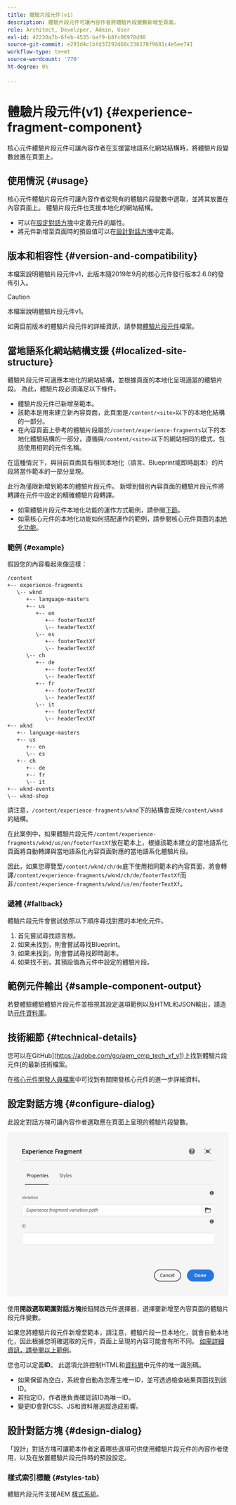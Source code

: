 ```yaml
---
title: 體驗片段元件(v1)
description: 體驗片段元件可讓內容作者將體驗片段變數新增至頁面。
role: Architect, Developer, Admin, User
exl-id: 42230a7b-6feb-4535-baf9-b8fc06978d98
source-git-commit: e291d4c1bfd37292d68c236178f9681c4e5ee741
workflow-type: tm+mt
source-wordcount: '770'
ht-degree: 0%

---
```


# 體驗片段元件(v1) {#experience-fragment-component}

核心元件體驗片段元件可讓內容作者在支援當地語系化網站結構時，將體驗片段變數放置在頁面上。

## 使用情況 {#usage}

核心元件體驗片段元件可讓內容作者從現有的體驗片段變數中選取，並將其放置在內容頁面上。 體驗片段元件也支援本地化的網站結構。

* 可以在[設定對話方塊](#configure-dialog)中定義元件的屬性。
* 將元件新增至頁面時的預設值可以在[設計對話方塊](#design-dialog)中定義。

## 版本和相容性 {#version-and-compatibility}

本檔案說明體驗片段元件v1，此版本隨2019年9月的核心元件發行版本2.6.0的發佈引入。

>[!CAUTION]
>
>本檔案說明體驗片段元件v1。
>
>如需目前版本的體驗片段元件的詳細資訊，請參閱[體驗片段元件](/help/components/experience-fragment.md)檔案。

## 當地語系化網站結構支援 {#localized-site-structure}

體驗片段元件可適應本地化的網站結構，並根據頁面的本地化呈現適當的體驗片段。 為此，體驗片段必須滿足以下條件。

* 體驗片段元件已新增至範本。
* 該範本是用來建立新內容頁面，此頁面是`/content/<site>`以下的本地化結構的一部分。
* 在內容頁面上參考的體驗片段屬於`/content/experience-fragments`以下的本地化體驗結構的一部分，遵循與`/content/<site>`以下的網站相同的模式，包括使用相同的元件名稱。

在這種情況下，與目前頁面具有相同本地化（語言、Blueprint或即時副本）的片段將當作範本的一部分呈現。

此行為僅限新增到範本的體驗片段元件。 新增到個別內容頁面的體驗片段元件將轉譯在元件中設定的精確體驗片段轉譯。

* 如需體驗片段元件本地化功能的運作方式範例，請參閱[下節](#example)。
* 如需核心元件的本地化功能如何搭配運作的範例，請參閱核心元件頁面的[本地化功能](/help/get-started/localization.md)。

### 範例 {#example}

假設您的內容看起來像這樣：

```
/content
+-- experience-fragments
   \-- wknd
      +-- language-masters
      +-- us
         +-- en
            +-- footerTextXf
            \-- headerTextXf
         \-- es
            +-- footerTextXf
            \-- headerTextXf
      \-- ch
         +-- de
            +-- footerTextXf
            \-- headerTextXf
         +-- fr
            +-- footerTextXf
            \-- headerTextXf
         \-- it
            +-- footerTextXf
            \-- headerTextXf
+-- wknd
   +-- language-masters
   +-- us
      +-- en
      \-- es
   +-- ch
      +-- de
      +-- fr
      \-- it
+-- wknd-events
\-- wknd-shop
```

請注意，`/content/experience-fragments/wknd`下的結構會反映`/content/wknd`的結構。

在此案例中，如果體驗片段元件`/content/experience-fragments/wknd/us/en/footerTextXf`放在範本上，根據該範本建立的當地語系化頁面將自動轉譯與當地語系化內容頁面對應的當地語系化體驗片段。

因此，如果您導覽至`/content/wknd/ch/de`底下使用相同範本的內容頁面，將會轉譯`/content/experience-fragments/wknd/ch/de/footerTextXf`而非`/content/experience-fragments/wknd/us/en/footerTextXf`。

### 遞補 {#fallback}

體驗片段元件會嘗試依照以下順序尋找對應的本地化元件。

1. 首先嘗試尋找語言根。
1. 如果未找到，則會嘗試尋找Blueprint。
1. 如果未找到，則會嘗試尋找即時副本。
1. 如果找不到，其預設值為元件中設定的體驗片段。

## 範例元件輸出 {#sample-component-output}

若要體驗體驗體驗片段元件並檢視其設定選項範例以及HTML和JSON輸出，請造訪[元件資料庫](https://adobe.com/go/aem_cmp_library_xf)。

## 技術細節 {#technical-details}

您可以在GitHub](https://adobe.com/go/aem_cmp_tech_xf_v1)上找到體驗片段元件[的最新技術檔案。

在[核心元件開發人員檔案](/help/developing/overview.md)中可找到有關開發核心元件的進一步詳細資料。

## 設定對話方塊 {#configure-dialog}

此設定對話方塊可讓內容作者選取應在頁面上呈現的體驗片段變數。

![體驗片段元件的編輯對話方塊](/help/assets/experience-fragment-edit.png)

使用&#x200B;**開啟選取範圍對話方塊**&#x200B;按鈕開啟元件選擇器，選擇要新增至內容頁面的體驗片段元件變數。

如果您將體驗片段元件新增至範本，請注意，體驗片段一旦本地化，就會自動本地化，因此根據您明確選取的元件，頁面上呈現的內容可能會有所不同。 [如需詳細資訊，請參閱以上範例](#example)。

您也可以定義&#x200B;**ID**。 此選項允許控制HTML和[資料層](/help/developing/data-layer/overview.md)中元件的唯一識別碼。

* 如果保留為空白，系統會自動為您產生唯一ID，並可透過檢查結果頁面找到該ID。
* 若指定ID，作者應負責確認該ID為唯一ID。
* 變更ID會對CSS、JS和資料層追蹤造成影響。

## 設計對話方塊 {#design-dialog}

「設計」對話方塊可讓範本作者定義哪些選項可供使用體驗片段元件的內容作者使用，以及在放置體驗片段元件時的預設設定。

### 樣式索引標籤 {#styles-tab}

體驗片段元件支援AEM [樣式系統](/help/get-started/authoring.md#component-styling)。

